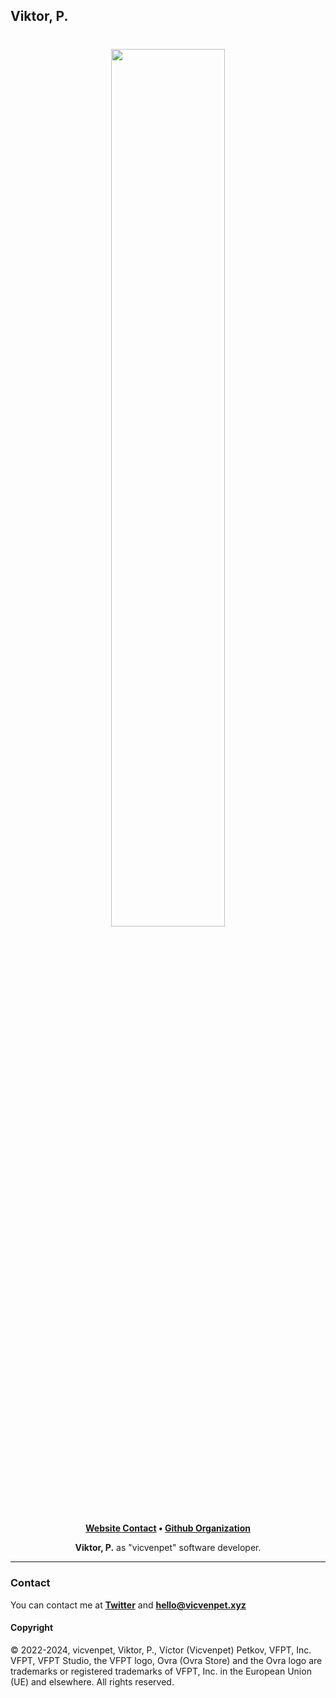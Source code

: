 ## Viktor, P.

<h1 align="center">
    <a href="https://github.com/vicvenpet" target="_blank">
        <img height="60%" width="60%" src=""><br>
    </a>
</h1>

<p align="center">
    <b><a href="https://vicvenpet.xyz">Website Contact</a> • <a href="https://github.com/VFPT">Github Organization</a></b>
</p>

<p align="center">
   <b>Viktor, P.</b> as "vicvenpet" software developer.
</p>

---

### Contact

You can contact me at <b><a href="https://x.com/vicvenpet">Twitter</a></b> and <b><a href="maito:hello@vicvenpet.xyz">hello@vicvenpet.xyz</a></b>

#### Copyright

© 2022-2024, vicvenpet, Viktor, P., Víctor (Vicvenpet) Petkov, VFPT, Inc. VFPT, VFPT Studio, the VFPT logo, Ovra (Ovra Store) and the Ovra logo are trademarks or registered 
trademarks of VFPT, Inc. in the European Union (UE) and elsewhere. All rights reserved.
